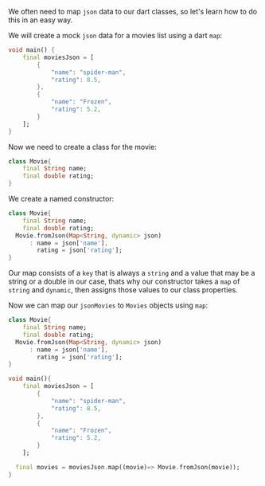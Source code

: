 We often need to map `json` data to our dart classes, so let's learn how to do this in an easy way.

We will create a mock `json` data for a movies list using a dart `map`:

```dart
void main() {
    final moviesJson = [
        {
            "name": "spider-man",
            "rating": 8.5,
        },
        {
            "name": "Frozen",
            "rating": 5.2,
        }
    ];
}
```

Now we need to create a class for the movie:

```dart
class Movie{
    final String name;
    final double rating;
}
```

We create a named constructor:

```dart
class Movie{
    final String name;
    final double rating;
  Movie.fromJson(Map<String, dynamic> json)
      : name = json['name'],
        rating = json['rating'];
}
```

Our map consists of a `key` that is always a `string` and a value that may be a string or a double in our case, thats why our constructor takes a `map` of `string` and `dynamic`, then assigns those values to our class properties.

Now we can map our `jsonMovies` to `Movies` objects using `map`:

```dart
class Movie{
    final String name;
    final double rating;
  Movie.fromJson(Map<String, dynamic> json)
      : name = json['name'],
        rating = json['rating'];
}

void main(){
    final moviesJson = [
        {
            "name": "spider-man",
            "rating": 8.5,
        },
        {
            "name": "Frozen",
            "rating": 5.2,
        }
    ];

  final movies = moviesJson.map((movie)=> Movie.fromJson(movie));
}
```
